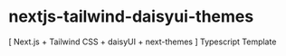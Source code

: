 # nextjs-tailwind-daisyui-themes
[ Next.js + Tailwind CSS + daisyUI + next-themes ]  Typescript Template
